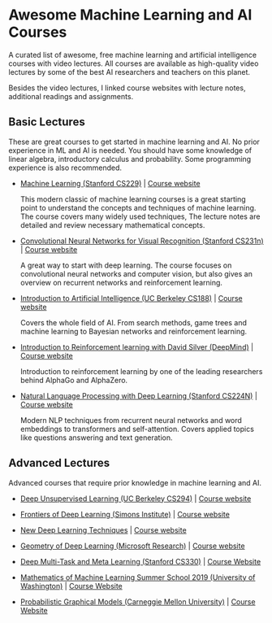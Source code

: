 # Awesome Machine Learning and AI Courses

A curated list of awesome, free machine learning and artificial intelligence courses 
with video lectures.
All courses are available as high-quality video lectures by some of the best
AI researchers and teachers on this planet. 

Besides the video lectures, I linked course websites with lecture notes, 
additional readings and assignments.


## Basic Lectures
These are great courses to get started in machine learning and AI.
No prior experience in ML and AI is needed. You should have some knowledge of
linear algebra, introductory calculus and probability. 
Some programming experience is also recommended.


* [Machine Learning (Stanford CS229)](https://www.youtube.com/playlist?list=PLoROMvodv4rMiGQp3WXShtMGgzqpfVfbU) | [Course website](http://cs229.stanford.edu/syllabus-autumn2018.html)

    This modern classic of machine learning courses is a great starting point 
    to understand the concepts and techniques of machine learning. 
    The course covers many widely used techniques, 
    The lecture notes are detailed and review necessary mathematical concepts.


* [Convolutional Neural Networks for Visual Recognition (Stanford CS231n)](https://www.youtube.com/playlist?list=PL3FW7Lu3i5JvHM8ljYj-zLfQRF3EO8sYv) | [Course website](https://cs231n.github.io/)

    A great way to start with deep learning. The course focuses on 
    convolutional neural networks and computer vision, but also 
    gives an overview on recurrent networks and reinforcement learning.


* [Introduction to Artificial Intelligence (UC Berkeley CS188)](https://www.youtube.com/playlist?list=PL7k0r4t5c108AZRwfW-FhnkZ0sCKBChLH) | [Course website](https://inst.eecs.berkeley.edu/~cs188/fa18/index.html)
    
    Covers the whole field of AI. From search methods, game trees and machine learning to Bayesian networks and reinforcement learning.


* [Introduction to Reinforcement learning with David Silver (DeepMind)](https://www.youtube.com/playlist?list=PLqYmG7hTraZBiG_XpjnPrSNw-1XQaM_gB) | [Course website](https://www.davidsilver.uk/teaching/)

    Introduction to reinforcement learning by one of the leading researchers behind 
    AlphaGo and AlphaZero.    


* [Natural Language Processing with Deep Learning (Stanford CS224N)](https://www.youtube.com/playlist?list=PLoROMvodv4rOhcuXMZkNm7j3fVwBBY42z) | [Course website](http://web.stanford.edu/class/cs224n/)

    Modern NLP techniques from recurrent neural networks and word embeddings
    to transformers and self-attention. Covers applied topics like questions answering and 
    text generation.


## Advanced Lectures

Advanced courses that require prior knowledge in machine learning and AI. 

* [Deep Unsupervised Learning (UC Berkeley CS294)](https://www.youtube.com/channel/UCf4SX8kAZM_oGcZjMREsU9w/videos) | [Course website](https://sites.google.com/view/berkeley-cs294-158-sp19/home)


* [Frontiers of Deep Learning (Simons Institute)](https://www.youtube.com/playlist?list=PLgKuh-lKre11ekU7g-Z_qsvjDD8cT-hi9) | [Course website](https://simons.berkeley.edu/workshops/dl2019-1)


* [New Deep Learning Techniques](https://www.youtube.com/playlist?list=PLHyI3Fbmv0SdM0zXj31HWjG9t9Q0v2xYN) | [Course website](http://www.ipam.ucla.edu/programs/workshops/new-deep-learning-techniques/?tab=overview)

* [Geometry of Deep Learning (Microsoft Research)](https://www.youtube.com/playlist?list=PLD7HFcN7LXRe30qq36It2XCljxc340O_d) | [Course website](https://www.microsoft.com/en-us/research/event/ai-institute-2019/)

* [Deep Multi-Task and Meta Learning (Stanford CS330)](https://www.youtube.com/playlist?list=PLoROMvodv4rMC6zfYmnD7UG3LVvwaITY5) | [Course Website](http://cs330.stanford.edu/)

* [Mathematics of Machine Learning Summer School 2019 (University of Washington)](https://www.youtube.com/playlist?list=PLTPQEx-31JXhguCush5J7OGnEORofoCW9) | [Course Website](http://mathofml.cs.washington.edu/)

* [Probabilistic Graphical Models (Carneggie Mellon University)](https://www.youtube.com/playlist?list=PLoZgVqqHOumTY2CAQHL45tQp6kmDnDcqn) | [Course Website](https://sailinglab.github.io/pgm-spring-2019/)
